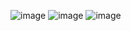 ![image](https://user-images.githubusercontent.com/113089483/190323985-f226d910-8a48-4cc4-a21c-53c0e57cbd49.png)
![image](https://user-images.githubusercontent.com/113089483/190323956-0846dc4a-523d-4ed3-81a2-14ceb4130b69.png)
![image](https://user-images.githubusercontent.com/113089483/194234519-c3d8237f-a70c-4530-913f-026dd7b868b9.png)
